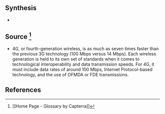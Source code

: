 ## Synthesis
- 
## Source [^1]
- 4G, or fourth-generation wireless, is as much as seven times faster than the previous 3G technology (100 Mbps versus 14 Mbps). Each wireless generation is held to its own set of standards when it comes to technological interoperability and data transmission speeds. For 4G, it must include data rates of around 100 Mbps, Internet Protocol-based technology, and the use of OFMDA or FDE transmissions.
## References

[^1]: [[Home Page - Glossary by Capterra]]